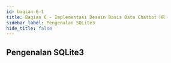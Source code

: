 ```yaml
---
id: bagian-6-1
title: Bagian 6 - Implementasi Desain Basis Data Chatbot HR
sidebar_label: Pengenalan SQLite3
hide_title: false
---
```

## Pengenalan SQLite3
